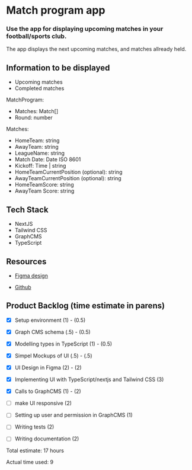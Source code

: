 # Match program app 

### Use the app for displaying upcoming matches in your football/sports club. 
The app displays the next upcoming matches, and matches allready held.


## Information to be displayed

- Upcoming matches
- Completed matches

MatchProgram: 
- Matches: Match[]
- Round: number

Matches:
- HomeTeam: string
- AwayTeam: string
- LeagueName: string
- Match Date: Date ISO 8601 
- Kickoff: Time | string 
- HomeTeamCurrentPosition (optional): string
- AwayTeamCurrentPosition (optional): string
- HomeTeamScore: string
- AwayTeam Score: string


## Tech Stack
- NextJS
- Tailwind CSS
- GraphCMS
- TypeScript


## Resources
- [Figma design](https://www.figma.com/file/CkO0rXcCreKeu1Btwf439o/match_program_app?node-id=0%3A1) 

- [Github](https://github.com/AlubuArt/match-programp-app)

## Product Backlog (time estimate in parens)

- [x] Setup environment (1) - (0.5)
- [X] Graph CMS schema (.5) - (0.5)
- [x] Modelling types in TypeScript (1) - (0.5)
- [X] Simpel Mockups of UI (.5) - (.5)
- [X] UI Design in Figma (2) - (2)
- [x] Implementing UI with TypeScript/nextjs and Tailwind CSS (3) 
- [x] Calls to GraphCMS (1) - (2)
- [ ] make UI responsive (2)
- [ ] Setting up user and permission in GraphCMS (1)
- [ ] Writing tests (2)
- [ ] Writing documentation (2)


Total estimate: 17 hours

Actual time used: 9